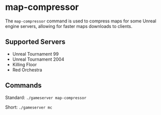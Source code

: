 # map-compressor

The `map-compressor` command is used to compress maps for some Unreal engine servers, allowing for faster maps downloads to clients.

## Supported Servers

* Unreal Tournament 99
* Unreal Tournament 2004
* Killing Floor
* Red Orchestra

## Commands

Standard: `./gameserver map-compressor`

Short: `./gameserver mc`
